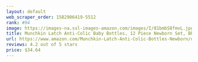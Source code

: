 ```yaml
---
layout: default 
﻿web_scraper_order: 1582906419-5512
rank: #94
image: https://images-na.ssl-images-amazon.com/images/I/81bmbS8fmvL.jpg
title: Munchkin Latch Anti-Colic Baby Bottles, 12 Piece Newborn Set, BPA Free
url: https://www.amazon.com/Munchkin-Latch-Anti-Colic-Bottles-Newborn/dp/B00NZF1466/ref=zg_mw_baby-products_94?_encoding=UTF8&psc=1&refRID=DDWM5Y6YAF3RS98T1NAA
reviews: 4.2 out of 5 stars
price: $34.64 
---
```

